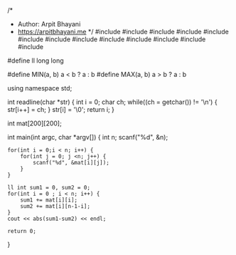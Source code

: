 /*
 *  Author: Arpit Bhayani
 *  https://arpitbhayani.me
 */
#include <cmath>
#include <cstdio>
#include <cstdlib>
#include <climits>
#include <deque>
#include <iostream>
#include <list>
#include <limits>
#include <map>
#include <queue>
#include <set>
#include <stack>
#include <vector>

#define ll long long

#define MIN(a, b) a < b ? a : b
#define MAX(a, b) a > b ? a : b

using namespace std;

int readline(char *str) {
    int i = 0;
    char ch;
    while((ch = getchar()) != '\n') {
        str[i++] = ch;
    }
    str[i] = '\0';
    return i;
}

int mat[200][200];

int main(int argc, char *argv[]) {
    int n;
    scanf("%d", &n);

    for(int i = 0;i < n; i++) {
        for(int j = 0; j <n; j++) {
            scanf("%d", &mat[i][j]);
        }
    }

    ll int sum1 = 0, sum2 = 0;
    for(int i = 0 ; i < n; i++) {
        sum1 += mat[i][i];
        sum2 += mat[i][n-1-i];
    }
    cout << abs(sum1-sum2) << endl;

    return 0;
}
